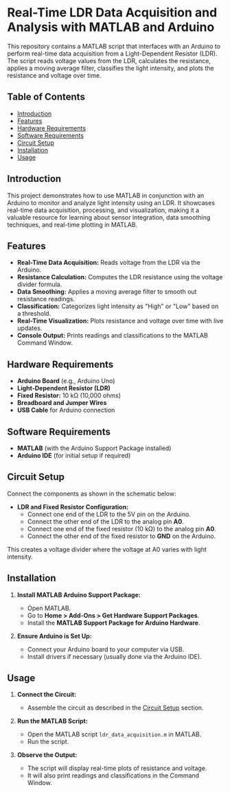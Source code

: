 # Real-Time LDR Data Acquisition and Analysis with MATLAB and Arduino

This repository contains a MATLAB script that interfaces with an Arduino to perform real-time data acquisition from a Light-Dependent Resistor (LDR). The script reads voltage values from the LDR, calculates the resistance, applies a moving average filter, classifies the light intensity, and plots the resistance and voltage over time.

## Table of Contents

- [Introduction](#introduction)
- [Features](#features)
- [Hardware Requirements](#hardware-requirements)
- [Software Requirements](#software-requirements)
- [Circuit Setup](#circuit-setup)
- [Installation](#installation)
- [Usage](#usage)

## Introduction

This project demonstrates how to use MATLAB in conjunction with an Arduino to monitor and analyze light intensity using an LDR. It showcases real-time data acquisition, processing, and visualization, making it a valuable resource for learning about sensor integration, data smoothing techniques, and real-time plotting in MATLAB.

## Features

- **Real-Time Data Acquisition:** Reads voltage from the LDR via the Arduino.
- **Resistance Calculation:** Computes the LDR resistance using the voltage divider formula.
- **Data Smoothing:** Applies a moving average filter to smooth out resistance readings.
- **Classification:** Categorizes light intensity as "High" or "Low" based on a threshold.
- **Real-Time Visualization:** Plots resistance and voltage over time with live updates.
- **Console Output:** Prints readings and classifications to the MATLAB Command Window.

## Hardware Requirements

- **Arduino Board** (e.g., Arduino Uno)
- **Light-Dependent Resistor (LDR)**
- **Fixed Resistor:** 10 kΩ (10,000 ohms)
- **Breadboard and Jumper Wires**
- **USB Cable** for Arduino connection

## Software Requirements

- **MATLAB** (with the Arduino Support Package installed)
- **Arduino IDE** (for initial setup if required)

## Circuit Setup

Connect the components as shown in the schematic below:


- **LDR and Fixed Resistor Configuration:**
  - Connect one end of the LDR to the 5V pin on the Arduino.
  - Connect the other end of the LDR to the analog pin **A0**.
  - Connect one end of the fixed resistor (10 kΩ) to the analog pin **A0**.
  - Connect the other end of the fixed resistor to **GND** on the Arduino.

This creates a voltage divider where the voltage at A0 varies with light intensity.

## Installation

1. **Install MATLAB Arduino Support Package:**

   - Open MATLAB.
   - Go to **Home > Add-Ons > Get Hardware Support Packages**.
   - Install the **MATLAB Support Package for Arduino Hardware**.

2. **Ensure Arduino is Set Up:**

   - Connect your Arduino board to your computer via USB.
   - Install drivers if necessary (usually done via the Arduino IDE).

## Usage

1. **Connect the Circuit:**

   - Assemble the circuit as described in the [Circuit Setup](#circuit-setup) section.

2. **Run the MATLAB Script:**

   - Open the MATLAB script `ldr_data_acquisition.m` in MATLAB.
   - Run the script.

3. **Observe the Output:**

   - The script will display real-time plots of resistance and voltage.
   - It will also print readings and classifications in the Command Window.

